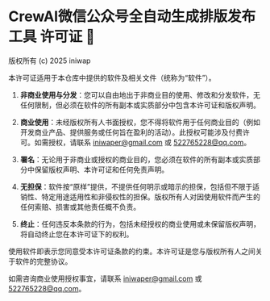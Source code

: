 # CrewAI微信公众号全自动生成排版发布工具 许可证 📜
版权所有 (c) 2025 iniwap

本许可证适用于本仓库中提供的软件及相关文件（统称为“软件”）。

1. **非商业使用与分发**：您可以自由地出于非商业目的使用、修改和分发软件，无任何限制，但必须在软件的所有副本或实质部分中包含本许可证和版权声明。

2. **商业使用**：未经版权所有人书面授权，您不得将软件用于任何商业目的（例如开发商业产品、提供服务或任何旨在盈利的活动）。此授权可能涉及付费许可。如需授权，请联系 iniwaper@gmail.com 或 522765228@qq.com。

3. **署名**：无论用于非商业或授权的商业目的，您必须在软件的所有副本或实质部分中保留版权声明、本许可证和任何免责声明。

4. **无担保**：软件按“原样”提供，不提供任何明示或暗示的担保，包括但不限于适销性、特定用途适用性和非侵权性的担保。版权所有人对因使用软件而产生的任何索赔、损害或其他责任概不负责。

5. **终止**：任何违反本条款的行为，包括未经授权的商业使用或未保留版权声明，将自动终止您在本许可证下的权利。

使用软件即表示您同意受本许可证条款的约束。本许可证是您与版权所有人之间关于软件的完整协议。

如需咨询商业使用授权事宜，请联系 iniwaper@gmail.com 或 522765228@qq.com。